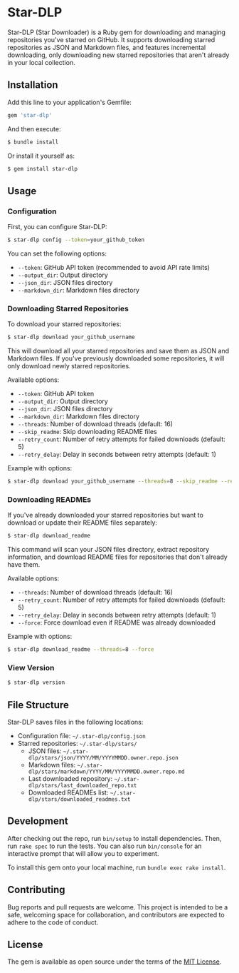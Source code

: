 # Star-DLP

Star-DLP (Star Downloader) is a Ruby gem for downloading and managing repositories you've starred on GitHub. It supports downloading starred repositories as JSON and Markdown files, and features incremental downloading, only downloading new starred repositories that aren't already in your local collection.

## Installation

Add this line to your application's Gemfile:

```ruby
gem 'star-dlp'
```

And then execute:

```bash
$ bundle install
```

Or install it yourself as:

```bash
$ gem install star-dlp
```

## Usage

### Configuration

First, you can configure Star-DLP:

```bash
$ star-dlp config --token=your_github_token
```

You can set the following options:
- `--token`: GitHub API token (recommended to avoid API rate limits)
- `--output_dir`: Output directory
- `--json_dir`: JSON files directory
- `--markdown_dir`: Markdown files directory

### Downloading Starred Repositories

To download your starred repositories:

```bash
$ star-dlp download your_github_username
```

This will download all your starred repositories and save them as JSON and Markdown files. If you've previously downloaded some repositories, it will only download newly starred repositories.

Available options:
- `--token`: GitHub API token
- `--output_dir`: Output directory
- `--json_dir`: JSON files directory
- `--markdown_dir`: Markdown files directory
- `--threads`: Number of download threads (default: 16)
- `--skip_readme`: Skip downloading README files
- `--retry_count`: Number of retry attempts for failed downloads (default: 5)
- `--retry_delay`: Delay in seconds between retry attempts (default: 1)

Example with options:

```bash
$ star-dlp download your_github_username --threads=8 --skip_readme --retry_count=3
```

### Downloading READMEs

If you've already downloaded your starred repositories but want to download or update their README files separately:

```bash
$ star-dlp download_readme
```

This command will scan your JSON files directory, extract repository information, and download README files for repositories that don't already have them.

Available options:
- `--threads`: Number of download threads (default: 16)
- `--retry_count`: Number of retry attempts for failed downloads (default: 5)
- `--retry_delay`: Delay in seconds between retry attempts (default: 1)
- `--force`: Force download even if README was already downloaded

Example with options:

```bash
$ star-dlp download_readme --threads=8 --force
```

### View Version

```bash
$ star-dlp version
```

## File Structure

Star-DLP saves files in the following locations:

- Configuration file: `~/.star-dlp/config.json`
- Starred repositories: `~/.star-dlp/stars/`
  - JSON files: `~/.star-dlp/stars/json/YYYY/MM/YYYYMMDD.owner.repo.json`
  - Markdown files: `~/.star-dlp/stars/markdown/YYYY/MM/YYYYMMDD.owner.repo.md`
  - Last downloaded repository: `~/.star-dlp/stars/last_downloaded_repo.txt`
  - Downloaded READMEs list: `~/.star-dlp/stars/downloaded_readmes.txt`

## Development

After checking out the repo, run `bin/setup` to install dependencies. Then, run `rake spec` to run the tests. You can also run `bin/console` for an interactive prompt that will allow you to experiment.

To install this gem onto your local machine, run `bundle exec rake install`.

## Contributing

Bug reports and pull requests are welcome. This project is intended to be a safe, welcoming space for collaboration, and contributors are expected to adhere to the code of conduct.

## License

The gem is available as open source under the terms of the [MIT License](https://opensource.org/licenses/MIT).

